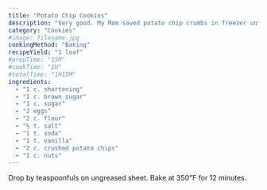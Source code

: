 ```yaml
---
title: "Potato Chip Cookies"
description: "Very good. My Mom saved potato chip crumbs in freezer until she had enough."
category: "Cookies"
#image: filename.jpg
cookingMethod: "Baking"
recipeYield: "1 loaf"
#prepTime: "15M"
#cookTime: "1H"
#totalTime: "1H15M"
ingredients:
  - "1 c. shortening"
  - "1 c. brown sugar"
  - "1 c. sugar"
  - "2 eggs"
  - "2 c. flour"
  - "½ t. salt"
  - "1 t. soda"
  - "1 t. vanilla"
  - "2 c. crushed potato chips"
  - "1 c. nuts"
---
```


Drop by teaspoonfuls on ungreased sheet.
Bake at 350℉ for 12 minutes.
